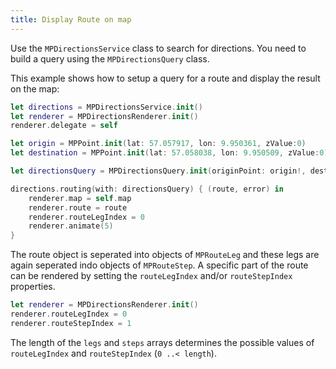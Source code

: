 ```yaml
---
title: Display Route on map
---
```


Use the `MPDirectionsService` class to search for directions. You need to build a query using the `MPDirectionsQuery` class.

This example shows how to setup a query for a route and display the result on the map:

```swift
let directions = MPDirectionsService.init()
let renderer = MPDirectionsRenderer.init()
renderer.delegate = self

let origin = MPPoint.init(lat: 57.057917, lon: 9.950361, zValue:0)
let destination = MPPoint.init(lat: 57.058038, lon: 9.950509, zValue:0)

let directionsQuery = MPDirectionsQuery.init(originPoint: origin!, destination: destination!)

directions.routing(with: directionsQuery) { (route, error) in
    renderer.map = self.map
    renderer.route = route
    renderer.routeLegIndex = 0
    renderer.animate(5)
}
```

The route object is seperated into objects of `MPRouteLeg` and these legs are again seperated indo objects of `MPRouteStep`. A specific part of the route can be rendered by setting the `routeLegIndex` and/or `routeStepIndex` properties.

```swift
let renderer = MPDirectionsRenderer.init()
renderer.routeLegIndex = 0
renderer.routeStepIndex = 1
```

The length of the `legs` and `steps` arrays determines the possible values of `routeLegIndex` and `routeStepIndex` (`0 ..< length`).
